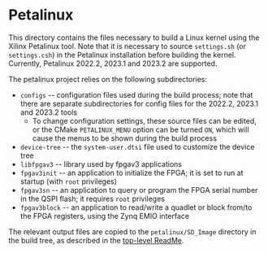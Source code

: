 # Petalinux

This directory contains the files necessary to build a Linux kernel using the Xilinx Petalinux tool. Note that it is necessary to source `settings.sh` (or `settings.csh`) in the Petalinux installation before building the kernel. Currently, Petalinux 2022.2, 2023.1 and 2023.2 are supported.

The petalinux project relies on the following subdirectories:

  * `configs` -- configuration files used during the build process; note that there are separate subdirectories for config files for the 2022.2, 2023.1 and 2023.2 tools
    * To change configuration settings, these source files can be edited, or the CMake `PETALINUX_MENU` option can be turned `ON`, which will cause the menus to be shown during the build process
  * `device-tree` -- the `system-user.dtsi` file used to customize the device tree
  * `libfpgav3` -- library used by fpgav3 applications
  * `fpgav3init` -- an application to initialize the FPGA; it is set to run at startup (with `root` privileges)
  * `fpgav3sn` -- an application to query or program the FPGA serial number in the QSPI flash; it requires `root` privileges
  * `fpgav3block` -- an application to read/write a quadlet or block from/to the FPGA registers, using the Zynq EMIO interface

The relevant output files are copied to the `petalinux/SD_Image` directory in the build tree, as described in the [top-level ReadMe](/ReadMe.md#output-files).
